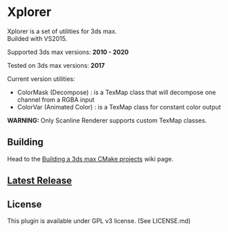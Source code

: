 # Xplorer

Xplorer is a set of utilities for 3ds max.\
Builded with VS2015.

Supported 3ds max versions: **2010 - 2020**

Tested on 3ds max versions: **2017**

Current version utilities:

- ColorMask (Decompose) : is a TexMap class that will decompose one channel from a RGBA input
- ColorVar (Animated Color) : is a TexMap class for constant color output

**WARNING:** Only Scanline Renderer supports custom TexMap classes.

## Building

Head to the [Building a 3ds max CMake projects](https://github.com/PredatorCZ/PreCore/wiki/Building-a-3ds-max-CMake-projects) wiki page.

## [Latest Release](https://github.com/PredatorCZ/Xplorer/releases/)

## License

This plugin is available under GPL v3 license. (See LICENSE.md)
